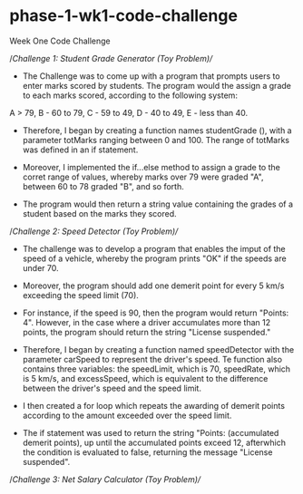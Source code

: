 # phase-1-wk1-code-challenge
Week One Code Challenge

/*Challenge 1: Student Grade Generator (Toy Problem)/*

- The Challenge was to come up with a program that prompts users to enter marks scored by students. The program would the assign a grade to each marks scored, according to the following system:
 
A > 79, B - 60 to 79, C - 59 to 49, D - 40 to 49, E - less than 40. 


- Therefore, I began by creating a function names studentGrade (), with a parameter totMarks ranging between 0 and 100. The range of totMarks was defined in an if statement. 

- Moreover, I implemented the if...else method to assign a grade to the corret range of values, whereby marks over 79 were graded "A", between 60 to 78 graded "B", and so forth.

- The program would then return a string value containing the grades of a student based on the marks they scored.  




/*Challenge 2: Speed Detector (Toy Problem)/*

- The challenge was to develop a program that enables the imput of the speed of a vehicle, whereby the program prints "OK" if the speeds are under 70. 

- Moreover, the program should add one demerit point for every 5 km/s exceeding the speed limit (70).

- For instance, if the speed is 90, then the program would return "Points: 4". However, in the case where a driver accumulates more than 12 points, the program should return the string "License suspended."

- Therefore, I began by creating a function named speedDetector with the parameter carSpeed to represent the driver's speed. 
Te function also contains three variables: the speedLimit, which is 70, speedRate, which is 5 km/s, and excessSpeed, which is equivalent to the difference between the driver's speed and the speed limit.

- I then created a for loop which repeats the awarding of demerit points according to the amount exceeded over the speed limit. 

- The if statement was used to return the string "Points: (accumulated demerit points), up until the accumulated points exceed 12, afterwhich the condition is evaluated to false, returning the message "License suspended".









/*Challenge 3: Net Salary Calculator (Toy Problem)/*

